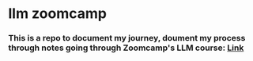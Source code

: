 # llm zoomcamp

### This is a repo to document my journey, doument my process through notes going through Zoomcamp's LLM course: [Link](https://github.com/DataTalksClub/llm-zoomcamp) 
